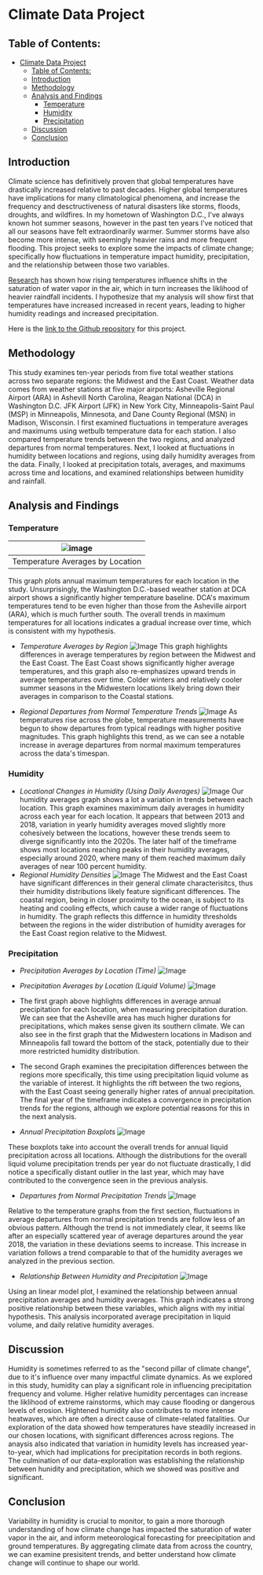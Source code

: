 # Climate Data Project


## Table of Contents:
- [Climate Data Project](#climate-data-project)
  - [Table of Contents:](#table-of-contents)
  - [Introduction](#introduction)
  - [Methodology](#methodology)
  - [Analysis and Findings](#analysis-and-findings)
    - [Temperature](#temperature)
    - [Humidity](#humidity)
    - [Precipitation](#precipitation)
  - [Discussion](#discussion)
  - [Conclusion](#conclusion)


## Introduction

Climate science has definitively proven that global temperatures have drastically increased relative to past decades. Higher global temperatures have implications for many climatological phenomena, and increase the frequency and desctructiveness of natural disasters like storms, floods, droughts, and wildfires. In my hometown of Washington D.C., I've always known hot summer seasons, however in the past ten years I've noticed that all our seasons have felt extraordinarily warmer. Summer storms have also become more intense, with seemingly heavier rains and more frequent flooding. This project seeks to explore some the impacts of climate change; specifically how fluctuations in temperature impact humidity, precipitation, and the relationship between those two variables. 

[Research](https://www.metoffice.gov.uk/about-us/news-and-media/media-centre/weather-and-climate-news/2020/scientists-investigate-humidity---the-second-pillar-of-climate-change) has shown how rising temperatures influence shifts in the saturation of water vapor in the air, which in turn increases the liklihood of heavier raindfall incidents. I hypothesize that my analysis will show first that temperatures have increased increased in recent years, leading to higher humidity readings and increased precipitation.

Here is the [link to the Github repository](https://github.com/griffinberonio/Climate_Data_Project) for this project.

## Methodology

This study examines ten-year periods from five total weather stations across two separate regions: the Midwest and the East Coast. Weather data comes from weather stations at five major airports: Asheville Regional Airport (ARA) in Ashevill North Carolina, Reagan National (DCA) in Washington D.C. JFK Airport (JFK) in New York City, Minneapolis-Saint Paul (MSP) in Minneapolis, Minnesota, and Dane County Regional (MSN) in Madison, Wisconsin. I first examined fluctuations in temperature averages and maximums using wetbulb temperature data for each station. I also compared temperature trends between the two regions, and analyzed departures from normal temperatures. Next, I looked at fluctuations in humidity between locations and regions, using daily humidity averages from the data. Finally, I looked at precipitation totals, averages, and maximums across time and locations, and examined relationships between humidity and rainfall. 

## Analysis and Findings

### Temperature


| ![image](Images/location_temp_plot.png) |
|:--:|
| Temperature Averages by Location |

This graph plots annual maximum temperatures for each location in the study. Unsurprisingly, the Washington D.C.-based weather station at DCA airport shows a significantly higher temperature baseline. DCA's maximum temperatures tend to be even higher than those from the Asheville airport (ARA), which is much further south. The overall trends in maximum temperatures for all locations indicates a gradual increase over time, which is consistent with my hypothesis. 

* *Temperature Averages by Region*
![Image](Images/regionaltempplots.png)
This graph highlights differences in average temperatures by region between the Midwest and the East Coast. The East Coast shows significantly higher average temperatures, and this graph also re-emphasizes upward trends in average temperatures over time. Colder winters and relatively cooler summer seasons in the Midwestern locations likely bring down their averages in comparison to the Coastal stations. 

* *Regional Departures from Normal Temperature Trends*
![Image](Images/departure.png)
As temperatures rise across the globe, temperature measurements have begun to show departures from typical readings with higher positive magnitudes. This graph highlights this trend, as we can see a notable increase in average departures from normal maximum temperatures across the data's timespan. 

### Humidity

* *Locational Changes in Humidity (Using Daily Averages)*
![Image](Images/dailyhumid.png)
Our humidity averages graph shows a lot a variation in trends between each location. This graph examines maximimum daily averages in humidity across each year for each location. It appears that between 2013 and 2018, variation in yearly humidity averages moved slightly more cohesively between the locations, however these trends seem to diverge significantly into the 2020s. The later half of the timeframe shows most locations reaching peaks in their humidity averages, especially around 2020, where many of them reached maximum daily averages of near 100 percent humidity. 
* *Regional Humidity Densities*
![Image](Images/humiddensity.png)
The Midwest and the East Coast have significant differences in their general climate characterisitcs, thus their humidity distributions likely feature significant differences. The coastal region, being in closer proximity to the ocean, is subject to its heating and cooling effects, which cause a wider range of fluctuations in humidity. The graph reflects this differnce in humidity thresholds between the regions in the wider distribution of humidity averages for the East Coast region relative to the Midwest. 

### Precipitation

* *Precipitation Averages by Location (Time)*
![Image](Images/maxprecip.png)

* *Precipitation Averages by Location (Liquid Volume)*
![Image](Images/liquidavg.png)

* The first graph above highlights differences in average annual precipitation for each location, when measuring precipitation duration. We can see that the Asheville area has much higher durations for precipitations, which makes sense given its southern climate. We can also see in the first graph that the Midwestern locations in Madison and Minneapolis fall toward the bottom of the stack, potentially due to their more restricted humidity distribution. 
* The second Graph examines the precipitation differences between the regions more specifically, this time using precipitation liquid volume as the variable of interest. It highlights the rift between the two regions, with the East Coast seeing generally higher rates of annual precipitation. The final year of the timeframe indicates a convergence in precipitation trends for the regions, although we explore potential reasons for this in the next analysis. 
 
* *Annual Precipitation Boxplots* 
![Image](Images/liquidboxplot.png)

These boxplots take into account the overall trends for annual liquid precipitation across all locations. Although the distributions for the overall liquid volume precipitation trends per year do not fluctuate drastically, I did notice a specifically distant outlier in the last year, which may have contributed to the convergence seen in the previous analysis. 

* *Departures from Normal Precipitation Trends*
![Image](Images/Precipdiff.png)

Relative to the temperature graphs from the first section, fluctuations in average departures from normal precipitation trends are follow less of an obvious pattern. Although the trend is not immediately clear, it seems like after an especially scattered year of average departures around the year 2018, the variation in these deviations seems to increase. This increase in variation follows a trend comparable to that of the humidity averages we analyzed in the previous section. 

* *Relationship Between Humidity and Precipitation*
![Image](Images/relationship.png)

Using an linear model plot, I examined the relationship between annual precipitation averages and humidity averages. This graph indicates a strong positive relationship between these variables, which aligns with my initial hypothesis. This analysis incorporated average precipitation in liquid volume, and daily relative humidity averages. 

## Discussion

Humidity is sometimes referred to as the "second pillar of climate change", due to it's influence over many impactful climate dynamics. As we explored in this study, humidity can play a significant role in influencing precipitation frequency and volume. Higher relative humidity percentages can increase the liklihood of extreme rainstorms, which may cause flooding or dangerous levels of erosion. Hightened  humidity also contributes to more intense heatwaves, which are often a direct cause of climate-related fatalities. Our exploration of the data showed how temperatures have steadily increased in our chosen locations, with significant differences across regions. The anaysis also indicated that variation in humidity levels has increased year-to-year, which had implications for precipitation records in both regions. The culmination of our data-exploration was establishing the relationship between hunidity and precipitation, which we showed was positive and significant.  

## Conclusion

Variability in humidity is crucial to monitor, to gain a more thorough understanding of how climate change has impacted the saturation of water vapor in the air, and inform meteorological forecasting for preecipitation and ground temperatures. By aggregating climate data from across the country, we can examine presisitent trends, and better understand how climate change will continue to shape our world. 
